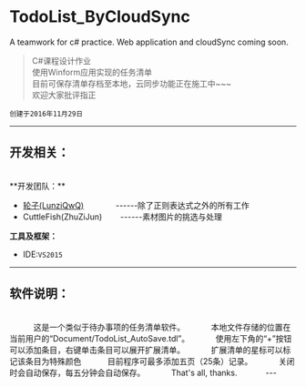 # TodoList_ByCloudSync
A teamwork for c# practice.
Web application and cloudSync coming soon.

> C#课程设计作业   
> 使用Winform应用实现的任务清单    
> 目前可保存清单存档至本地，云同步功能正在施工中~~~    
> 欢迎大家批评指正  

`创建于2016年11月29日`  

---

## 开发相关：  
   <br>
**开发团队：**  

* [轮子(LunziQwQ)](https://github.com/LunziQwQ)　　　　------除了正则表达式之外的所有工作   
* CuttleFish(ZhuZiJun)  　　------素材图片的挑选与处理  

**工具及框架：**

* IDE:`VS2015`  
    
---

## 软件说明：  
<br>
　　　这是一个类似于待办事项的任务清单软件。  
　　　本地文件存储的位置在当前用户的“Document/TodoList_AutoSave.tdl”。    
　　　使用左下角的“+”按钮可以添加条目，右键单击条目可以展开扩展清单。    
　　　扩展清单的星标可以标记该条目为特殊颜色    
　　　目前程序可最多添加五页（25条）记录。  
　　　关闭时会自动保存，每五分钟会自动保存。  
　　　That's all, thanks.    
　　　
---
